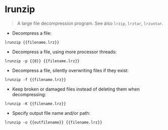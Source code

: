 # lrunzip

> A large file decompression program.
> See also `lrzip`, `lrztar`, `lrzuntar`.

- Decompress a file:

`lrunzip {{filename.lrz}}`

- Decompress a file, using more processor threads:

`lrunzip -p {{8}} {{filename.lrz}}`

- Decompress a file, silently overwriting files if they exist:

`lrunzip -f {{filename.lrz}}`

- Keep broken or damaged files instead of deleting them when decompressing:

`lrunzip -K {{filename.lrz}}`

- Specify output file name and/or path:

`lrunzip -o {{outfilename}} {{filename.lrz}}`
